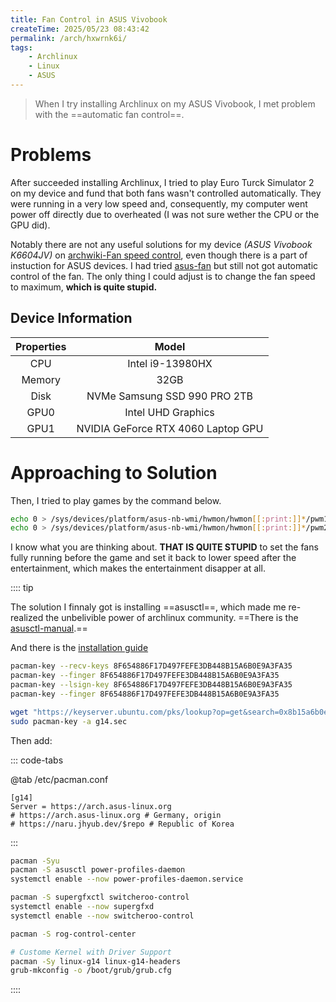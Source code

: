 ```yaml
---
title: Fan Control in ASUS Vivobook
createTime: 2025/05/23 08:43:42
permalink: /arch/hxwrnk6i/
tags:
    - Archlinux
    - Linux
    - ASUS
---
```


> When I try installing Archlinux on my ASUS Vivobook, I met problem with the ==automatic fan control==.

# Problems

After succeeded installing Archlinux, I tried to play Euro Turck Simulator 2 on my device and fund that both fans wasn't controlled automatically. They were running in a very low speed and, consequently, my computer went power off directly due to overheated (I was not sure wether the CPU or the GPU did). 

Notably there are not any useful solutions for my device *(ASUS Vivobook K6604JV)* on [archwiki-Fan speed control](https://wiki.archlinux.org/title/Fan_speed_control), even though there is a part of instuction for ASUS devices. I had tried [asus-fan](https://wiki.archlinux.org/title/Fan_speed_control#asus_fan) but still not got automatic control of the fan. The only thing I could adjust is to change the fan speed to maximum, **which is quite stupid.**

## Device Information

| Properties    | Model         |
| :-----------: |:-------------:|
| CPU      | Intel i9-13980HX |
| Memory      | 32GB      |
| Disk | NVMe Samsung SSD 990 PRO 2TB  |
| GPU0 | Intel UHD Graphics |
| GPU1 | NVIDIA GeForce RTX 4060 Laptop GPU |

# Approaching to Solution

Then, I tried to play games by the command below.

```sh
echo 0 > /sys/devices/platform/asus-nb-wmi/hwmon/hwmon[[:print:]]*/pwm1_enable      # Change GPU fan mode to full speed
echo 0 > /sys/devices/platform/asus-nb-wmi/hwmon/hwmon[[:print:]]*/pwm2_enable      # Change GFX fan mode to full speed
```

I know what you are thinking about. **THAT IS QUITE STUPID** to set the fans fully running before the game and set it back to lower speed after the entertainment, which makes the entertainment disapper at all.


:::: tip

The solution I finnaly got is installing ==asusctl==, which made me re-realized the unbelivible power of archlinux community. ==There is the [asusctl-manual](https://asus-linux.org/manual/asusctl-manual/).==

And there is the [installation guide](https://asus-linux.org/guides/arch-guide/)


```sh
pacman-key --recv-keys 8F654886F17D497FEFE3DB448B15A6B0E9A3FA35
pacman-key --finger 8F654886F17D497FEFE3DB448B15A6B0E9A3FA35
pacman-key --lsign-key 8F654886F17D497FEFE3DB448B15A6B0E9A3FA35
pacman-key --finger 8F654886F17D497FEFE3DB448B15A6B0E9A3FA35

wget "https://keyserver.ubuntu.com/pks/lookup?op=get&search=0x8b15a6b0e9a3fa35" -O g14.sec
sudo pacman-key -a g14.sec
```

Then add:

::: code-tabs

@tab /etc/pacman.conf

```
[g14]
Server = https://arch.asus-linux.org
# https://arch.asus-linux.org # Germany, origin
# https://naru.jhyub.dev/$repo # Republic of Korea
```
:::

```sh
pacman -Syu
pacman -S asusctl power-profiles-daemon
systemctl enable --now power-profiles-daemon.service

pacman -S supergfxctl switcheroo-control
systemctl enable --now supergfxd
systemctl enable --now switcheroo-control

pacman -S rog-control-center

# Custome Kernel with Driver Support
pacman -Sy linux-g14 linux-g14-headers
grub-mkconfig -o /boot/grub/grub.cfg
```


::::
